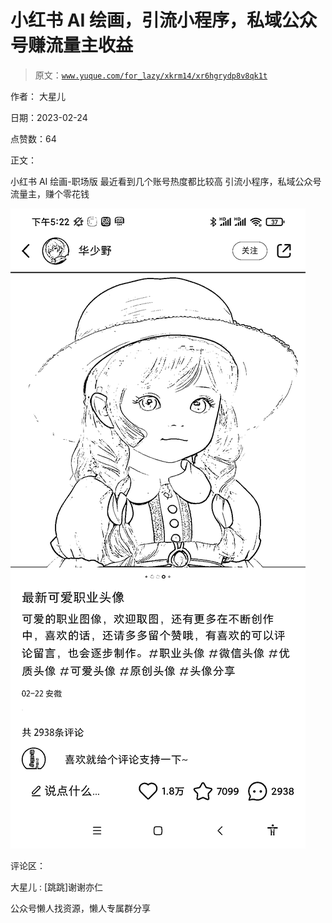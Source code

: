 # 小红书 AI 绘画，引流小程序，私域公众号赚流量主收益

> 原文：[`www.yuque.com/for_lazy/xkrm14/xr6hgrydp8v8qk1t`](https://www.yuque.com/for_lazy/xkrm14/xr6hgrydp8v8qk1t)

作者： 大星儿

日期：2023-02-24

点赞数：64

正文：

小红书 AI 绘画-职场版 最近看到几个账号热度都比较高 引流小程序，私域公众号流量主，赚个零花钱

![](img/680d64282d68d30b9fcec204924adfca.png)  

评论区：

大星儿 : [跳跳]谢谢亦仁

公众号懒人找资源，懒人专属群分享

